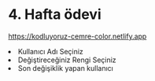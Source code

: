 # 4. Hafta ödevi

https://kodluyoruz-cemre-color.netlify.app 

<lu>
<li>Kullanıcı Adı Seçiniz</li>
<li>Değiştireceğiniz Rengi Seçiniz</li>
<li>Son değişiklik yapan kullanıcı</li>

</lu>